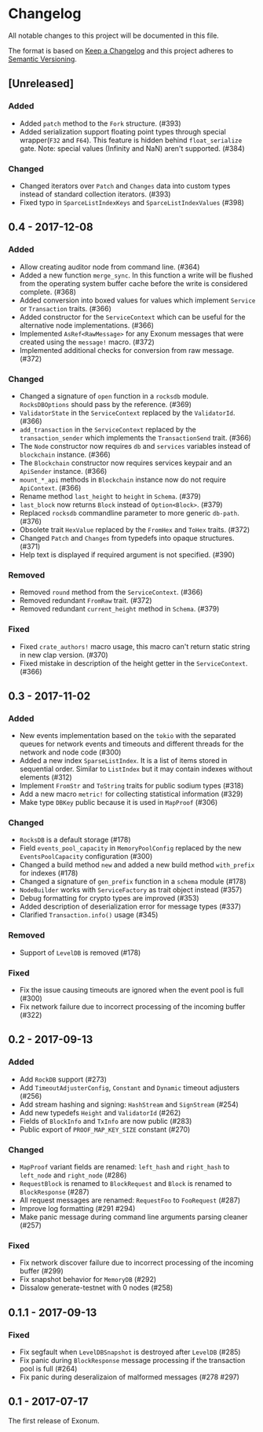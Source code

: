 # Changelog

All notable changes to this project will be documented in this file.

The format is based on [Keep a Changelog](http://keepachangelog.com/en/1.0.0/)
and this project adheres to [Semantic Versioning](http://semver.org/spec/v2.0.0.html).

## [Unreleased]

### Added
- Added `patch` method to the `Fork` structure. (#393)
- Added serialization support floating point types through special wrapper(`F32` and `F64`). This feature is hidden behind `float_serialize` gate. Note: special values (Infinity and NaN) aren't supported. (#384)

### Changed
- Changed iterators over `Patch` and `Changes` data into custom types instead of standard collection iterators. (#393)
- Fixed typo in `SparceListIndexKeys` and `SparceListIndexValues` (#398)

## 0.4 - 2017-12-08

### Added
- Allow creating auditor node from command line. (#364)
- Added a new function `merge_sync`. In this function a write will be flushed from the operating system buffer cache before the write is considered complete. (#368)
- Added conversion into boxed values for values which implement `Service` or `Transaction` traits. (#366)
- Added constructor for the `ServiceContext` which can be useful for the alternative node implementations. (#366)
- Implemented `AsRef<RawMessage>` for any Exonum messages that were created using the `message!` macro. (#372)
- Implemented additional checks for conversion from raw message. (#372)

### Changed
- Changed a signature of `open` function in a `rocksdb` module. `RocksDBOptions` should pass by the reference. (#369)
- `ValidatorState` in the `ServiceContext` replaced by the `ValidatorId`. (#366)
- `add_transaction` in the `ServiceContext` replaced by the `transaction_sender` which implements the `TransactionSend` trait. (#366)
- The `Node` constructor now requires `db` and `services` variables instead of `blockchain` instance. (#366)
- The `Blockchain` constructor now requires services keypair and an `ApiSender` instance. (#366)
- `mount_*_api` methods in `Blockchain` instance now do not require `ApiContext`. (#366)
- Rename method `last_height` to `height` in `Schema`. (#379)
- `last_block` now returns `Block` instead of `Option<Block>`. (#379)
- Replaced `rocksdb` commandline parameter to more generic `db-path`. (#376)
- Obsolete trait `HexValue` replaced by the `FromHex` and `ToHex` traits. (#372)
- Changed `Patch` and `Changes` from typedefs into opaque structures. (#371)
- Help text is displayed if required argument is not specified. (#390)

### Removed
- Removed `round` method from the `ServiceContext`. (#366)
- Removed redundant `FromRaw` trait. (#372)
- Removed redundant `current_height` method in `Schema`. (#379)

### Fixed
- Fixed `crate_authors!` macro usage, this macro can't return static string in new clap version. (#370)
- Fixed mistake in description of the height getter in the `ServiceContext`. (#366)

## 0.3 - 2017-11-02

### Added
- New events implementation based on the `tokio` with the separated queues for network events and timeouts and different threads for the network and node code (#300)
- Added a new index `SparseListIndex`. It is a list of items stored in sequential order. Similar to `ListIndex` but it may contain indexes without elements (#312)
- Implement `FromStr` and `ToString` traits for public sodium types (#318)
- Add a new macro `metric!` for collecting statistical information (#329)
- Make type `DBKey` public because it is used in `MapProof` (#306)

### Changed
- `RocksDB` is a default storage (#178)
- Field `events_pool_capacity` in `MemoryPoolConfig` replaced by the new `EventsPoolCapacity` configuration (#300)
- Changed a build method `new` and added a new build method `with_prefix` for indexes (#178)
- Changed a signature of `gen_prefix` function in a `schema` module (#178)
- `NodeBuilder` works with `ServiceFactory` as trait object instead (#357)
- Debug formatting for crypto types are improved (#353)
- Added description of deserialization error for message types (#337)
- Clarified `Transaction.info()` usage (#345)

### Removed
- Support of `LevelDB` is removed (#178)

### Fixed
- Fix the issue causing timeouts are ignored when the event pool is full (#300)
- Fix network failure due to incorrect processing of the incoming buffer (#322)

## 0.2 - 2017-09-13

### Added
- Add `RockDB` support (#273)
- Add `TimeoutAdjusterConfig`, `Constant` and `Dynamic` timeout adjusters (#256)
- Add stream hashing and signing: `HashStream` and `SignStream` (#254)
- Add new typedefs `Height` and `ValidatorId` (#262)
- Fields of `BlockInfo` and `TxInfo` are now public (#283)
- Public export of `PROOF_MAP_KEY_SIZE` constant (#270)

### Changed
- `MapProof` variant fields are renamed: `left_hash` and `right_hash` to `left_node` and
  `right_node` (#286)
- `RequestBlock` is renamed to `BlockRequest` and `Block` is renamed to `BlockResponse` (#287)
- All request messages are renamed: `RequestFoo` to `FooRequest` (#287)
- Improve log formatting (#291 #294)
- Make panic message during command line arguments parsing cleaner (#257)

### Fixed
- Fix network discover failure due to incorrect processing of the incoming buffer (#299)
- Fix snapshot behavior for `MemoryDB` (#292)
- Dissalow generate-testnet with 0 nodes (#258)

## 0.1.1 - 2017-09-13

### Fixed
- Fix segfault when `LevelDBSnapshot` is destroyed after `LevelDB` (#285)
- Fix panic during `BlockResponse` message processing if the transaction pool is full (#264)
- Fix panic during deseralizaion of malformed messages (#278 #297)

## 0.1 - 2017-07-17

The first release of Exonum.
